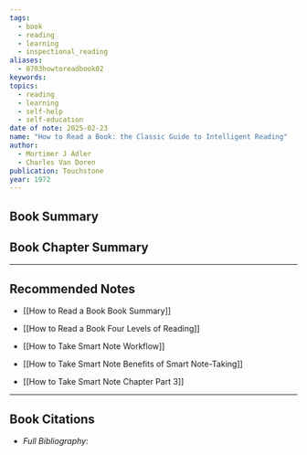 ```yaml
---
tags:
  - book
  - reading
  - learning
  - inspectional_reading
aliases:
  - 0703howtoreadbook02
keywords: 
topics:
  - reading
  - learning
  - self-help
  - self-education
date of note: 2025-02-23
name: "How to Read a Book: the Classic Guide to Intelligent Reading"
author:
  - Mortimer J Adler
  - Charles Van Doren
publication: Touchstone
year: 1972
---
```


## Book Summary



## Book Chapter Summary





-----------
##  Recommended Notes

- [[How to Read a Book Book Summary]]
- [[How to Read a Book Four Levels of Reading]]



- [[How to Take Smart Note Workflow]]
- [[How to Take Smart Note Benefits of Smart Note-Taking]]
- [[How to Take Smart Note Chapter Part 3]]



----------
## Book Citations

- *Full Bibliography*:


